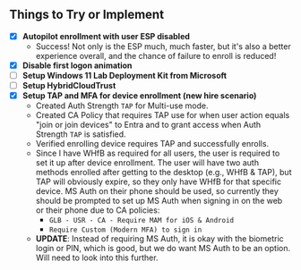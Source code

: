 ## Things to Try or Implement
- [x] **Autopilot enrollment with user ESP disabled**
    - Success! Not only is the ESP much, much faster, but it's also a better experience overall, and the chance of failure to enroll is reduced!
- [x] **Disable first logon animation**
- [ ] **Setup Windows 11 Lab Deployment Kit from Microsoft**
- [ ] **Setup HybridCloudTrust**
- [x] **Setup TAP and MFA for device enrollment (new hire scenario)**
    - Created Auth Strength `TAP` for Multi-use mode.
    - Created CA Policy that requires TAP use for when user action equals "join or join devices" to Entra and to grant access when Auth Strength `TAP` is satisfied.
    - Verified enrolling device requires TAP and successfully enrolls. 
    - Since I have WHfB as required for all users, the user is required to set it up after device enrollment. The user will have two auth methods enrolled after getting to the desktop (e.g., WHfB & TAP), but TAP will obviously expire, so they only have WHfB for that specific device. MS Auth on their phone should be used, so currently they should be prompted to set up MS Auth when signing in on the web or their phone due to CA policies:
        - `GLB - USR - CA - Require MAM for iOS & Android`
        - `Require Custom (Modern MFA) to sign in`
    - **UPDATE**: Instead of requiring MS Auth, it is okay with the biometric login or PIN, which is good, but we do want MS Auth to be an option. Will need to look into this further.
